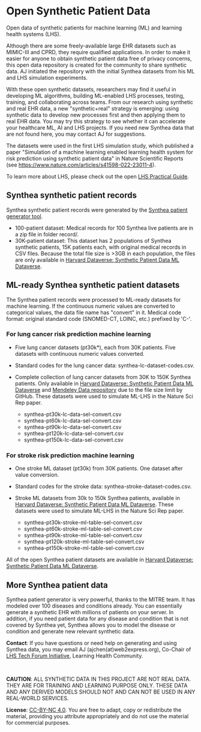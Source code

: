 # Open Synthetic Patient Data
Open data of synthetic patients for machine learning (ML) and learning health systems (LHS).

Although there are some freely-available large EHR datasets such as MIMIC-III and CPRD, they require qualified applications. In order to make it easier for anyone to obtain synthetic patient data free of privacy concerns, this open data repository is created for the community to share synthetic data. AJ initiated the repository with the initial Synthea datasets from his ML and LHS simulation experiments. 

With these open synthetic datasets, researchers may find it useful in developing ML algorithms, building ML-enabled LHS processes, testing, training, and collaborating across teams. From our research using synthetic and real EHR data, a new "synthetic+real" strategy is emerging: using synthetic data to develop new processes first and then applying them to real EHR data. You may try this strategy to see whether it can accelerate your healthcare ML, AI and LHS projects. If you need new Synthea data that are not found here, you may contact AJ for suggestions.  

The datasets were used in the first LHS simulation study, which published a paper "Simulation of a machine learning enabled learning health system for risk prediction using synthetic patient data" in Nature Scientific Reports (see https://www.nature.com/articles/s41598-022-23011-4). 

To learn more about LHS, please check out the open [LHS Practical Guide](https://github.com/lhs-open/lhs-guide).

## Synthea synthetic patient records

Synthea synthetic patient records were generated by the [Synthea patient generator tool](https://github.com/synthetichealth/synthea). 

- 100-patient dataset: Medical records for 100 Synthea live patients are in a zip file in folder record/.
- 30K-patient dataset: This dataset has 2 populations of Synthea synthetic patients, 15K patients each, with original medical records in CSV files. Because the total file size is >3GB in each population, the files are only available in [Harvard Dataverse: Synthetic Patient Data ML Dataverse](https://dataverse.harvard.edu/dataverse/synthetic-patient-ml).

## ML-ready Synthea synthetic patient datasets

The Synthea patient records were processed to ML-ready datasets for machine learning. If the continuous numeric values are converted to categorical values, the data file name has "convert" in it. Medical code format: original standard code (SNOMED-CT, LOINC, etc.) prefixed by 'C-'.

### For lung cancer risk prediction machine learning

- Five lung cancer datasets (pt30k*), each from 30K patients. Five datasets with continuous numeric values converted. 
- Standard codes for the lung cancer data: synthea-lc-dataset-codes.csv.
- Complete collection of lung cancer datasets from 30K to 150K Synthea patients. Only available in [Harvard Dataverse: Synthetic Patient Data ML Dataverse](https://dataverse.harvard.edu/dataverse/synthetic-patient-ml) and [Mendeley Data repository](https://data.mendeley.com/datasets/b24cb4nn8h/1) due to the file size limit by GitHub. These datasets were used to simulate ML-LHS in the Nature Sci Rep paper. 

  - synthea-pt30k-lc-data-sel-convert.csv
  - synthea-pt60k-lc-data-sel-convert.csv
  - synthea-pt90k-lc-data-sel-convert.csv
  - synthea-pt120k-lc-data-sel-convert.csv
  - synthea-pt150k-lc-data-sel-convert.csv

### For stroke risk prediction machine learning

- One stroke ML dataset (pt30k) from 30K patients. One dataset after value conversion.
- Standard codes for the stroke data: synthea-stroke-dataset-codes.csv.
- Stroke ML datasets from 30k to 150k Synthea patients, available in [Harvard Dataverse: Synthetic Patient Data ML Dataverse](https://dataverse.harvard.edu/dataverse/synthetic-patient-ml). These datasets were used to simulate ML-LHS in the Nature Sci Rep paper.

  - synthea-pt30k-stroke-ml-table-sel-convert.csv
  - synthea-pt60k-stroke-ml-table-sel-convert.csv
  - synthea-pt90k-stroke-ml-table-sel-convert.csv
  - synthea-pt120k-stroke-ml-table-sel-convert.csv
  - synthea-pt150k-stroke-ml-table-sel-convert.csv

All of the open Synthea patient datasets are available in [Harvard Dataverse: Synthetic Patient Data ML Dataverse](https://dataverse.harvard.edu/dataverse/synthetic-patient-ml).

## More Synthea patient data

Synthea patient generator is very powerful, thanks to the MITRE team. It has modeled over 100 diseases and conditions already. You can essentially generate a synthetic EHR with millions of patients on your server. In addition, if you need patient data for any disease and condition that is not covered by Synthea yet, Synthea allows you to model the disease or condition and generate new relevant synthetic data.   

**Contact**: If you have questions or need help on generating and using Synthea data, you may email AJ (ajchen(at)web2express.org), Co-Chair of [LHS Tech Forum Initiative](https://www.learninghealth.org/2020-lhs-technology-forum), Learning Health Community. 

<br>

**CAUTION**: ALL SYNTHETIC DATA IN THIS PROJECT ARE NOT REAL DATA. THEY ARE FOR TRAINING AND LEARNING PURPOSE ONLY. THESE DATA AND ANY DERIVED MODELS SHOULD NOT AND CAN NOT BE USED IN ANY REAL-WORLD SERVICES. 

**License**: [CC-BY-NC 4.0](https://creativecommons.org/licenses/by-nc/4.0/). You are free to adapt, copy or redistribute the material, providing you attribute appropriately and do not use the material for commercial purposes.
